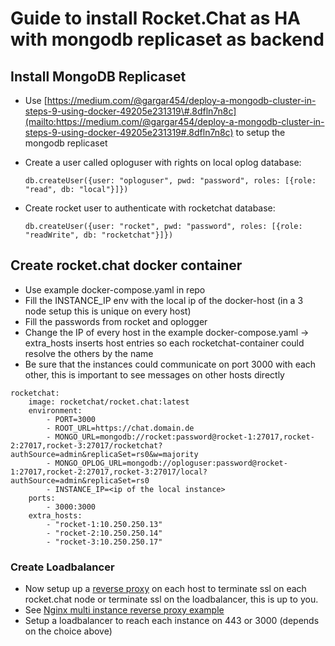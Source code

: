 # Guide to install Rocket.Chat as HA with mongodb replicaset as backend

## Install MongoDB Replicaset

* Use [https://medium.com/@gargar454/deploy-a-mongodb-cluster-in-steps-9-using-docker-49205e231319\#.8dfln7n8c](mailto:https://medium.com/@gargar454/deploy-a-mongodb-cluster-in-steps-9-using-docker-49205e231319#.8dfln7n8c) to setup the mongodb replicaset
* Create a user called oploguser with rights on local oplog database:

  `db.createUser({user: "oploguser", pwd: "password", roles: [{role: "read", db: "local"}]})`

* Create rocket user to authenticate with rocketchat database:

  `db.createUser({user: "rocket", pwd: "password", roles: [{role: "readWrite", db: "rocketchat"}]})`

## Create rocket.chat docker container

* Use example docker-compose.yaml in repo
* Fill the INSTANCE\_IP env with the local ip of the docker-host \(in a 3 node setup this is unique on every host\)
* Fill the passwords from rocket and oplogger
* Change the IP of every host in the example docker-compose.yaml -&gt; extra\_hosts inserts host entries so each rocketchat-container could resolve the others by the name
* Be sure that the instances could communicate on port 3000 with each other, this is important to see messages on other hosts directly

```text
rocketchat:
    image: rocketchat/rocket.chat:latest
    environment:
        - PORT=3000
        - ROOT_URL=https://chat.domain.de
        - MONGO_URL=mongodb://rocket:password@rocket-1:27017,rocket-2:27017,rocket-3:27017/rocketchat?authSource=admin&replicaSet=rs0&w=majority
        - MONGO_OPLOG_URL=mongodb://oploguser:password@rocket-1:27017,rocket-2:27017,rocket-3:27017/local?authSource=admin&replicaSet=rs0
        - INSTANCE_IP=<ip of the local instance>
    ports:
        - 3000:3000
    extra_hosts:
        - "rocket-1:10.250.250.13"
        - "rocket-2:10.250.250.14"
        - "rocket-3:10.250.250.17"
```

### Create Loadbalancer

* Now setup up a [reverse proxy](../manual-installation/configuring-ssl-reverse-proxy.md) on each host to terminate ssl on each rocket.chat node or terminate ssl on the loadbalancer, this is up to you.
* See [Nginx multi instance reverse proxy example](https://docs.rocket.chat/installation/manual-installation/multiple-instances-to-improve-performance#update-your-nginx-proxy-config)
* Setup a loadbalancer to reach each instance on 443 or 3000 \(depends on the choice above\)


